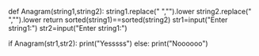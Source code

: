 def Anagram(string1,string2):
    string1.replace(" ","").lower
    string2.replace(" ","").lower
    return sorted(string1)==sorted(string2)
str1=input("Enter string1:")
str2=input("Enter string1:")
 
if Anagram(str1,str2):
    print("Yesssss")
else:
    print("Noooooo") 
